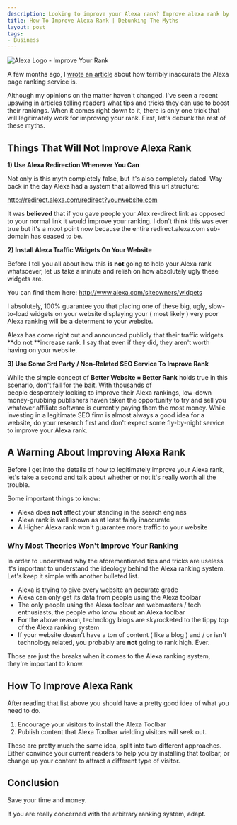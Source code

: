 ```yaml
--- 
description: Looking to improve your Alexa rank? Improve alexa rank by debunking current myths and finding out which tricks will really improve your rank
title: How To Improve Alexa Rank | Debunking The Myths
layout: post
tags: 
- Business
---
```

<div class="img-wrap"><img class="alignnone size-full wp-image-1977" title="alexa" src="{{ site.url }}/images/alexa.jpg" alt="Alexa Logo - Improve Your Rank" /></div>

A few months ago, I <a title="Alexa Sucks and Here’s Why" href="http://www.insitedesignlab.com/alexa-sucks/">wrote an article</a> about how terribly inaccurate the Alexa page ranking service is.

Although my opinions on the matter haven't changed. I've seen a recent upswing in articles telling readers what tips and tricks they can use to boost their rankings. When it comes right down to it, there is only one trick that will legitimately work for improving your rank. First, let's debunk the rest of these myths.

## Things That Will Not Improve Alexa Rank

**1) Use Alexa Redirection Whenever You Can**

Not only is this myth completely false, but it's also completely dated. Way back in the day Alexa had a system that allowed this url structure:

http://redirect.alexa.com/redirect?yourwebsite.com

It was **believed** that if you gave people your Alex re-direct link as opposed to your normal link it would improve your ranking. I don't think this was ever true but it's a moot point now because the entire redirect.alexa.com sub-domain has ceased to be.

**2) Install Alexa Traffic Widgets On Your Website**

Before I tell you all about how this **is not** going to help your Alexa rank whatsoever, let us take a minute and relish on how absolutely ugly these widgets are.

You can find them here: <a href="http://www.alexa.com/siteowners/widgets">http://www.alexa.com/siteowners/widgets</a>

I absolutely, 100% guarantee you that placing one of these big, ugly, slow-to-load widgets on your website displaying your ( most likely ) very poor Alexa ranking will be a determent to your website.

Alexa has come right out and announced publicly that their traffic widgets **do not **increase rank. I say that even if they did, they aren't worth having on your website.

**3) Use Some 3rd Party / Non-Related SEO Service To Improve Rank**

While the simple concept of **Better Website = Better Rank** holds true in this scenario, don't fall for the bait. With thousands of people desperately looking to improve their Alexa rankings, low-down money-grubbing publishers haven taken the opportunity to try and sell you whatever affiliate software is currently paying them the most money. While investing in a legitimate SEO firm is almost always a good idea for a website, do your research first and don't expect some fly-by-night service to improve your Alexa rank.

## A Warning About Improving Alexa Rank

Before I get into the details of how to legitimately improve your Alexa rank, let's take a second and talk about whether or not it's really worth all the trouble.

Some important things to know:

+ Alexa does **not** affect your standing in the search engines
+ Alexa rank is well known as at least fairly inaccurate
+ A Higher Alexa rank won't guarantee more traffic to your website

### Why Most Theories Won't Improve Your Ranking

In order to understand why the aforementioned tips and tricks are useless it's important to understand the ideology behind the Alexa ranking system. Let's keep it simple with another bulleted list.

+ Alexa is trying to give every website an accurate grade
+ Alexa can only get its data from people using the Alexa toolbar
+ The only people using the Alexa toolbar are webmasters / tech enthusiasts, the people who know about an Alexa toolbar
+ For the above reason, technology blogs are skyrocketed to the tippy top of the Alexa ranking system
+ If your website doesn't have a ton of content ( like a blog ) and / or isn't technology related, you probably are **not** going to rank high. Ever.

Those are just the breaks when it comes to the Alexa ranking system, they're important to know.

## How To Improve Alexa Rank

After reading that list above you should have a pretty good idea of what you need to do.

1. Encourage your visitors to install the Alexa Toolbar
2. Publish content that Alexa Toolbar wielding visitors will seek out.

These are pretty much the same idea, split into two different approaches. Either convince your current readers to help you by installing that toolbar, or change up your content to attract a different type of visitor.

## Conclusion

Save your time and money.

If you are really concerned with the arbitrary ranking system, adapt.